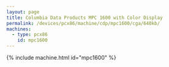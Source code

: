 ```yaml
---
layout: page
title: Columbia Data Products MPC 1600 with Color Display
permalink: /devices/pcx86/machine/cdp/mpc1600/cga/640kb/
machines:
  - type: pcx86
    id: mpc1600
---
```


{% include machine.html id="mpc1600" %}
